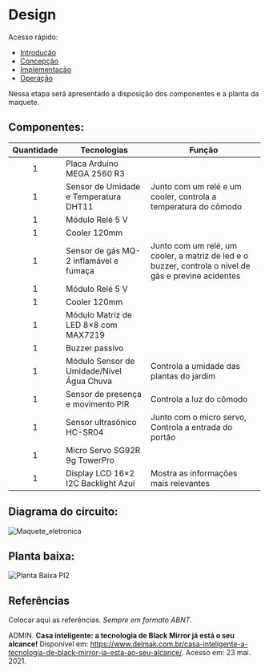 # Design

Acesso rápido:
  - [Introdução](./README.md)
  - [Concepção](./concepcao.md)
  - [Implementação](./implementacao.md)
  - [Operação](./operacao.md)

Nessa etapa será apresentado a disposição dos componentes e a planta da maquete.

## Componentes:

Quantidade  | Tecnologias | Função
:---------:   | ------   | ------
1           | Placa Arduino MEGA 2560 R3                   |
1           | Sensor de Umidade e Temperatura DHT11        | Junto com um relé e um cooler, controla a temperatura do cômodo
1           | Módulo Relé 5 V                              |
1           | Cooler 120mm                                 |
1           | Sensor de gás MQ-2 inflamável e fumaça       | Junto com um relé, um cooler, a matriz de led e o buzzer, controla o nível de gás e previne acidentes
1           | Módulo Relé 5 V                              |
1           | Cooler 120mm                                 |
1           | Módulo Matriz de LED 8×8 com MAX7219         |
1           | Buzzer passivo                               |
1           | Módulo Sensor de Umidade/Nível Água Chuva    | Controla a umidade das plantas do jardim
1           |	Sensor de presença e movimento PIR           | Controla a luz do cômodo
1           | Sensor ultrasônico HC-SR04                   | Junto com o micro servo, Controla a entrada do portão
1           | Micro Servo SG92R 9g TowerPro                |
1           | Display LCD 16×2 I2C Backlight Azul          | Mostra as informações mais relevantes



## Diagrama do circuito:


![Maquete_eletronica](https://user-images.githubusercontent.com/93286152/156659631-73b15313-a02b-4b7f-b970-a617cdd6a0a6.png)




## Planta baixa:


![Planta Baixa PI2](https://user-images.githubusercontent.com/93286152/152165926-d94206d5-7c95-40d2-aad2-73dcb3c7b561.png)



## Referências

Colocar aqui as referências. _Sempre em formato ABNT_.

ADMIN. **Casa inteligente: a tecnologia de Black Mirror já está o seu alcance!** Disponível em: <https://www.delmak.com.br/casa-inteligente-a-tecnologia-de-black-mirror-ja-esta-ao-seu-alcance/>. Acesso em: 23 mai. 2021.
